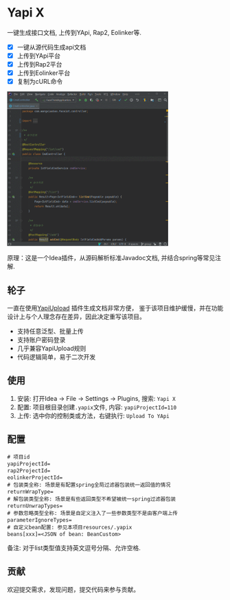 # Yapi X
一键生成接口文档, 上传到YApi, Rap2, Eolinker等.

- [x] 一键从源代码生成api文档
- [x] 上传到YApi平台
- [x] 上传到Rap2平台
- [x] 上传到Eolinker平台
- [x] 复制为cURL命令

<img src="screenshots.gif" height="360">

原理：这是一个Idea插件，从源码解析标准Javadoc文档, 并结合spring等常见注解.

## 轮子
一直在使用[YapiUpload](https://github.com/diwand/YapiIdeaUploadPlugin) 插件生成文档非常方便，
鉴于该项目维护缓慢，并在功能设计上与个人理念存在差异，因此决定重写该项目。

- 支持任意泛型、批量上传
- 支持账户密码登录
- 几乎兼容YapiUpload规则
- 代码逻辑简单，易于二次开发

## 使用
1. 安装: 打开Idea -> File -> Settings -> Plugins, 搜索: `Yapi X`
2. 配置: 项目根目录创建`.yapix`文件, 内容: `yapiProjectId=110`
3. 上传: 选中你的控制类或方法，右键执行: `Upload To YApi`

## 配置
```properties
# 项目id
yapiProjectId=
rap2ProjectId=
eolinkerProjectId=
# 包装类全称: 场景是有配置spring全局过滤器包装统一返回值的情况
returnWrapType=
# 解包装类型全称: 场景是有些返回类型不希望被统一spring过滤器包装
returnUnwrapTypes=
# 参数忽略类型全称: 场景是自定义注入了一些参数类型不是由客户端上传
parameterIgnoreTypes=
# 自定义bean配置: 参见本项目resources/.yapix
beans[xxx]=<JSON of bean: BeanCustom>
```
备注: 对于list类型值支持英文逗号分隔、允许空格.

## 贡献
欢迎提交需求，发现问题，提交代码来参与贡献。
